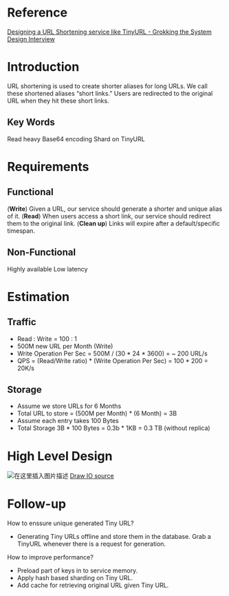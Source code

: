 # Reference
[Designing a URL Shortening service like TinyURL - Grokking the System Design Interview ](https://www.educative.io/courses/grokking-the-system-design-interview/m2ygV4E81AR)

# Introduction
URL shortening is used to create shorter aliases for long URLs.
We call these shortened aliases “short links.”
Users are redirected to the original URL when they hit these short links.

## Key Words
Read heavy
Base64 encoding
Shard on TinyURL


# Requirements

## **Functional**
(**Write**) Given a URL, our service should generate a shorter and unique alias of it.
(**Read**) When users access a short link, our service should redirect them to the original link.
(**Clean up**) Links will expire after a default/specific timespan.

## **Non-Functional**
Highly available
Low latency


# Estimation
## **Traffic**
* Read : Write = 100 : 1
* 500M new URL per Month (Write)
* Write Operation Per Sec = 500M / (30 * 24 * 3600) = ~ 200 URL/s
* QPS = (Read/Write ratio) * (Write Operation Per Sec) = 100 * 200 = 20K/s

## **Storage**
* Assume we store URLs for 6 Months
* Total URL to store = (500M per Month) * (6 Month) = 3B
* Assume each entry takes 100 Bytes
* Total Storage 3B * 100 Bytes = 0.3b * 1KB = 0.3 TB (without replica)


# High Level Design
![在这里插入图片描述](https://img-blog.csdnimg.cn/657324cb418d416d9c541685732df532.png?x-oss-process=image/watermark,type_ZHJvaWRzYW5zZmFsbGJhY2s,shadow_50,text_Q1NETiBAWXVueGlhbmdfSGU=,size_20,color_FFFFFF,t_70,g_se,x_16#pic_center)
[Draw IO source](https://drive.google.com/file/d/1PjE7Zju74thAiUTQulFoHAwmXsRlMAtv/view?usp=sharing)

# Follow-up
How to enssure unique generated Tiny URL?
* Generating Tiny URLs offline and store them in the database. Grab a TinyURL whenever there is a request for generation.

How to improve performance?
* Preload part of keys in to service memory.
* Apply hash based sharding on Tiny URL.
* Add cache for retrieving original URL given Tiny URL.
<!--stackedit_data:
eyJoaXN0b3J5IjpbLTIwODQyNzY3MjgsMTU5NDc3MTg2NF19
-->